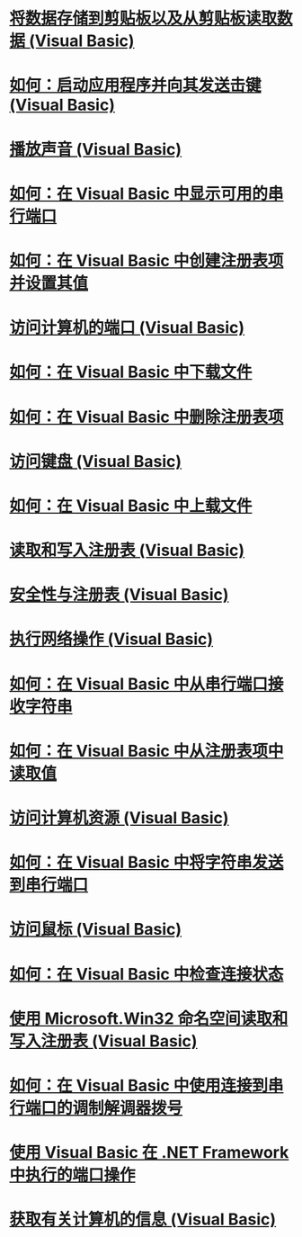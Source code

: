 # [将数据存储到剪贴板以及从剪贴板读取数据 (Visual Basic)](storing-data-to-and-reading-from-the-clipboard.md)
# [如何：启动应用程序并向其发送击键 (Visual Basic)](how-to-start-an-application-and-send-it-keystrokes.md)
# [播放声音 (Visual Basic)](playing-sounds.md)
# [如何：在 Visual Basic 中显示可用的串行端口](how-to-show-available-serial-ports.md)
# [如何：在 Visual Basic 中创建注册表项并设置其值](how-to-create-a-registry-key-and-set-its-value.md)
# [访问计算机的端口 (Visual Basic)](accessing-the-computer-s-ports.md)
# [如何：在 Visual Basic 中下载文件](how-to-download-a-file.md)
# [如何：在 Visual Basic 中删除注册表项](how-to-delete-a-registry-key.md)
# [访问键盘 (Visual Basic)](accessing-the-keyboard.md)
# [如何：在 Visual Basic 中上载文件](how-to-upload-a-file.md)
# [读取和写入注册表 (Visual Basic)](reading-from-and-writing-to-the-registry.md)
# [安全性与注册表 (Visual Basic)](security-and-the-registry.md)
# [执行网络操作 (Visual Basic)](performing-network-operations.md)
# [如何：在 Visual Basic 中从串行端口接收字符串](how-to-receive-strings-from-serial-ports.md)
# [如何：在 Visual Basic 中从注册表项中读取值](how-to-read-a-value-from-a-registry-key.md)
# [访问计算机资源 (Visual Basic)](index.md)
# [如何：在 Visual Basic 中将字符串发送到串行端口](how-to-send-strings-to-serial-ports.md)
# [访问鼠标 (Visual Basic)](accessing-the-mouse.md)
# [如何：在 Visual Basic 中检查连接状态](how-to-check-connection-status.md)
# [使用 Microsoft.Win32 命名空间读取和写入注册表 (Visual Basic)](reading-from-and-writing-to-the-registry-using-the-microsoft-win32-namespace.md)
# [如何：在 Visual Basic 中使用连接到串行端口的调制解调器拨号](how-to-dial-modems-attached-to-serial-ports.md)
# [使用 Visual Basic 在 .NET Framework 中执行的端口操作](port-operations-in-the-net-framework.md)
# [获取有关计算机的信息 (Visual Basic)](getting-information-about-the-computer.md)
